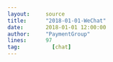 ```yaml
---
layout:     source 
title:      "2018-01-01-WeChat"
date:       2018-01-01 12:00:00
author:     "PaymentGroup"
lines:      97 
tag:		  [chat]
---
```


